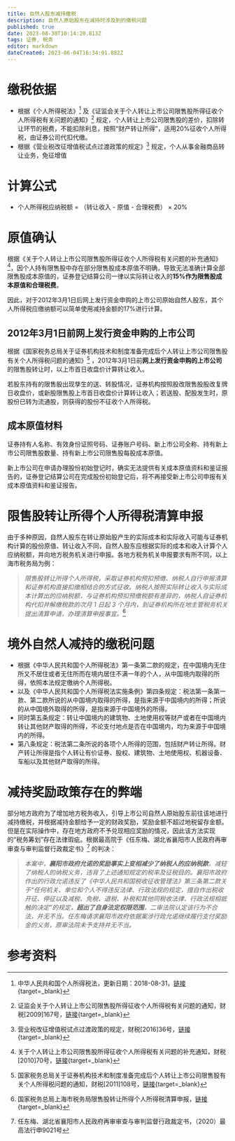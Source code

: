 ```yaml
---
title: 自然人股东减持缴税
description: 自然人原始股东在减持时涉及到的缴税问题
published: true
date: 2023-08-30T10:14:20.813Z
tags: 证券, 税务
editor: markdown
dateCreated: 2023-06-04T16:34:01.882Z
---
```


# 缴税依据
- 根据《个人所得税法》[^1] 及《证监会关于个人转让上市公司限售股所得征收个人所得税有关问题的通知》[^2] 规定，个人转让上市公司限售股的差价，扣除转让环节的税费，不能扣除利息，按照“财产转让所得”，适用20%征收个人所得税，由证券公司代扣代缴。
- 根据《营业税改征增值税试点过渡政策的规定》[^3] 规定，个人从事金融商品转让业务，免征增值

# 计算公式
- 个人所得税应纳税额 = （转让收入 - 原值 - 合理税费） × 20%

# 原值确认
根据《关于个人转让上市公司限售股所得征收个人所得税有关问题的补充通知》[^4]，因个人持有限售股中存在部分限售股成本原值不明确，导致无法准确计算全部限售股成本原值的，证券登记结算公司一律以实际转让收入的**15%**作为限售股**成本原值和合理税费**。

因此，对于2012年3月1日后网上发行资金申购的上市公司原始自然人股东，其个人所得税应缴纳额可以简单使用减持金额的17%进行计算。

## 2012年3月1日前网上发行资金申购的上市公司
根据《国家税务总局关于证券机构技术和制度准备完成后个人转让上市公司限售股有关个人所得税问题的通知》[^5] ，2012年3月1日前**网上发行资金申购的上市公司**的限售股转让时，以上市首日收盘价计算转让收入。

若股东持有的限售股出现孳生的送、转股情况，证券机构按照股改限售股股改复牌日收盘价，或新股限售股上市首日收盘价计算转让收入；若送股、配股发生时，原股份已转为流通股，则获得的股份不征收个人所得税。

## 成本原值材料
证券持有人名称、有效身份证照号码、证券账户号码、新上市公司全称、持有新上市公司限售股数量、持有新上市公司限售股每股成本原值。

新上市公司在申请办理股份初始登记时，确实无法提供有关成本原值资料和鉴证报告的，证券登记结算公司在完成股份初始登记后，将不再接受新上市公司申报有关成本原值资料和鉴证报告。

# 限售股转让所得个人所得税清算申报
由于多种原因，自然人股东在转让原始股产生的实际成本和实际收入可能与证券机构计算的股份原值、转让收入不同，自然人股东应根据实际的成本和收入计算个人应纳税额，并向地方税务机关进行申报。各地方税务机关申报要求有所不同，以上海市税务局为例：
> *限售股转让所得个人所得税，采取证券机构预扣预缴、纳税人自行申报清算和证券机构直接扣缴相结合的方式征收。纳税人按照实际转让收入与实际成本计算出的应纳税额，与证券机构预扣预缴税额有差异的，纳税人自证券机构代扣并解缴税款的次月 1 日起 3 个月内，到证券机构所在地主管税务机关提出清算申请，办理清算申报事宜。*[^6]

# 境外自然人减持的缴税问题
- 根据《中华人民共和国个人所得税法》第一条第二款的规定，在中国境内无住所又不居住或者无住所而在境内居住不满一年的个人，从中国境内取得的所得，依照本法规定缴纳个人所得税。
- 以及《中华人民共和国个人所得税法实施条例》第四条规定：税法第一条第一款、第二款所说的从中国境内取得的所得，是指来源于中国境内的所得；所说的从中国境外取得的所得，是指来源于中国境外的所得。
- 同时第五条规定：转让中国境内的建筑物、土地使用权等财产或者在中国境内转让其他财产取得的所得，不论支付地点是否在中国境内，均为来源于中国境内的所得。
- 第八条规定：税法第二条所说的各项个人所得的范围，包括财产转让所得。财产转让所得是指个人转让有价证券、股权、建筑物、土地使用权、机器设备、车船以及其他财产取得的所得。

# 减持奖励政策存在的弊端
部分地方政府为了增加地方税务收入，引导上市公司自然人原始股东前往该地进行减持缴税，并根据减持金额给予一定的财政奖励，奖励金额不超过地税留存金额。但是在实际操作中，存在地方政府不予兑现相应奖励的情况，因此该方法实现的“税务筹划”存在法律瑕疵。根据最高院于《任东梅、湖北省襄阳市人民政府再审审查与审判监督行政裁定书》[^7] 的判决：
> *本案中，**襄阳市政府允诺的奖励事实上变相减少了纳税人的应纳税款**，减轻了纳税人的纳税义务，违背了上述通知规定的税率及征税目的。襄阳市政府作出的行政允诺违反了《中华人民共和国税收征收管理法》第三条第二款关于“任何机关、单位和个人不得违反法律、行政法规的规定，擅自作出税收开征、停征以及减税、免税、退税、补税和其他同税收法律、行政法规相抵触的决定”的规定，**超出了自身法定权限范围**，二审法院认定该行为不合法，并无不当。任东梅请求襄阳市政府依据案涉行政允诺继续履行支付奖励金的义务，原审法院未予支持并无不当。*


# 参考资料
[^1]: 中华人民共和国个人所得税法，更新日期：2018-08-31，[链接](http://www.chinatax.gov.cn/chinatax/n810219/n810744/n3752930/n3752974/c3970366/content.html){target=_blank}
[^2]: 证监会关于个人转让上市公司限售股所得征收个人所得税有关问题的通知，财税[2009]167号，[链接](http://www.chinatax.gov.cn/chinatax/n363/c76247/content.html){target=_blank}
[^3]: 营业税改征增值税试点过渡政策的规定，财税[2016]36号，[链接](http://www.chinatax.gov.cn/chinatax/n359/c2138502/content.html){target=_blank}
[^4]: 关于个人转让上市公司限售股所得征收个人所得税有关问题的补充通知，财税[2010]70号，[链接](http://www.chinatax.gov.cn/chinatax/n810341/n810765/n812161/201011/c1084552/content.html){target=_blank}
[^5]: 国家税务总局关于证券机构技术和制度准备完成后个人转让上市公司限售股有关个人所得税问题的通知，财税[2011]108号，[链接](http://www.chinatax.gov.cn/chinatax/n363/c158662/content.html){target=_blank}
[^6]: 国家税务总局上海市税务局限售股转让所得个人所得税清算申报，[链接](http://shanghai.chinatax.gov.cn/bsfw/bszn/znnssb/201911/t448952.html){target=_blank}
[^7]: 任东梅、湖北省襄阳市人民政府再审审查与审判监督行政裁定书，（2020）最高法行申9021号